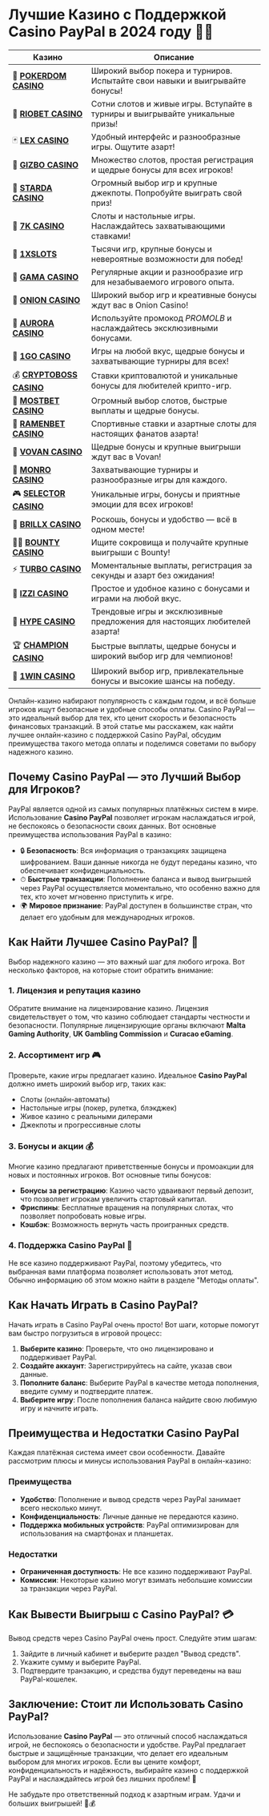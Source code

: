 # Лучшие Казино с Поддержкой Casino PayPal в 2024 году 🎰💸
| Казино | Описание |
|--------|----------|
| 🎲 **[POKERDOM CASINO](https://brandplay.link/Bxg7SC7H)** | Широкий выбор покера и турниров. Испытайте свои навыки и выигрывайте бонусы! |
| 🌟 **[RIOBET CASINO](https://brandplay.link/dtx89f2L)** | Сотни слотов и живые игры. Вступайте в турниры и выигрывайте уникальные призы! |
| 🃏 **[LEX CASINO](https://brandplay.link/2HFTmBc8)** | Удобный интерфейс и разнообразные игры. Ощутите азарт! |
| 🎰 **[GIZBO CASINO](https://gizbo-tea02.com/c8e962e89)** | Множество слотов, простая регистрация и щедрые бонусы для всех игроков! |
| 🌠 **[STARDA CASINO](https://brandplay.link/cpFQbWKn)** | Огромный выбор игр и крупные джекпоты. Попробуйте выиграть свой приз! |
| 🎲 **[7K CASINO](https://brandplay.link/dd46bNgD)** | Слоты и настольные игры. Наслаждайтесь захватывающими ставками! |
| 💎 **[1XSLOTS](https://brandplay.link/R4xfxqdm)** | Тысячи игр, крупные бонусы и невероятные возможности для побед! |
| 🎰 **[GAMA CASINO](https://brandplay.link/zrZpLFTP)** | Регулярные акции и разнообразие игр для незабываемого игрового опыта. |
| 🧅 **[ONION CASINO](https://obclk001-2d.top/click?offer_id=986&partner_id=10542&landing_id=1798&utm_medium=affiliate&sub_1=oncasino3)** | Широкий выбор игр и креативные бонусы ждут вас в Onion Casino! |
| 🌌 **[AURORA CASINO](https://10trafic-stat2.com/click/668546566bcc6313411604c7/6766/15114/subaccount?promocode=PROMOLB)** | Используйте промокод *PROMOLB* и наслаждайтесь эксклюзивными бонусами. |
| 🚀 **[1GO CASINO](https://1go-ircp01.com/ce015f410)** | Игры на любой вкус, щедрые бонусы и захватывающие турниры для всех! |
| 💰 **[CRYPTOBOSS CASINO](https://cryptobossc.online/d847bcfa9)** | Ставки криптовалютой и уникальные бонусы для любителей крипто-игр. |
| 🎲 **[MOSTBET CASINO](https://ktbtis024ifqfn0mst.com/beQs)** | Огромный выбор слотов, быстрые выплаты и щедрые бонусы. |
| 🍜 **[RAMENBET CASINO](https://get.saltyram.com/ru/registration?apkpop=0&partner=p24970p3296034p5526)** | Спортивные ставки и азартные слоты для настоящих фанатов азарта! |
| 🎉 **[VOVAN CASINO](https://vovan.site/d098ab058)** | Щедрые бонусы и крупные выигрыши ждут вас в Vovan! |
| 🎰 **[MONRO CASINO](https://mnr-ircp01.com/c3ce72a2c)** | Захватывающие турниры и разнообразные игры для каждого. |
| 🎮 **[SELECTOR CASINO](https://gosel.pl/SELVK)** | Уникальные игры, бонусы и приятные эмоции для всех игроков! |
| 💎 **[BRILLX CASINO](https://brillx.pub/BRIVK)** | Роскошь, бонусы и удобство — всё в одном месте! |
| 🏴‍☠️ **[BOUNTY CASINO](https://bounty-casino.de/BOVK)** | Ищите сокровища и получайте крупные выигрыши с Bounty! |
| ⚡ **[TURBO CASINO](https://turbo-casino.pro/TURVK)** | Моментальные выплаты, регистрация за секунды и азарт без ожидания! |
| 🧩 **[IZZI CASINO](https://izzi-fr03.com/ca7c8a7b7)** | Простое и удобное казино с бонусами и играми на любой вкус. |
| 🎉 **[HYPE CASINO](https://hypekaz.com/dc2f44ad0)** | Трендовые игры и эксклюзивные предложения для настоящих любителей азарта! |
| 🏆 **[CHAMPION CASINO](https://champcasino.ink/pobeda/doa-hats?p80412p305331p112c)** | Быстрые выплаты, щедрые бонусы и широкий выбор игр для чемпионов! |
| 🎰 **[1WIN CASINO](https://brandplay.link/6F5VqbyZ)** | Широкий выбор игр, привлекательные бонусы и высокие шансы на победу. |

Онлайн-казино набирают популярность с каждым годом, и всё больше игроков ищут безопасные и удобные способы оплаты. Casino PayPal — это идеальный выбор для тех, кто ценит скорость и безопасность финансовых транзакций. В этой статье мы расскажем, как найти лучшее онлайн-казино с поддержкой Casino PayPal, обсудим преимущества такого метода оплаты и поделимся советами по выбору надежного казино. 

## Почему Casino PayPal — это Лучший Выбор для Игроков?

PayPal является одной из самых популярных платёжных систем в мире. Использование **Casino PayPal** позволяет игрокам наслаждаться игрой, не беспокоясь о безопасности своих данных. Вот основные преимущества использования PayPal в казино:

- 🔒 **Безопасность**: Вся информация о транзакциях защищена шифрованием. Ваши данные никогда не будут переданы казино, что обеспечивает конфиденциальность.
- ⏱ **Быстрые транзакции**: Пополнение баланса и вывод выигрышей через PayPal осуществляется моментально, что особенно важно для тех, кто хочет мгновенно приступить к игре.
- 🌍 **Мировое признание**: PayPal доступен в большинстве стран, что делает его удобным для международных игроков.

## Как Найти Лучшее Casino PayPal? 🎲

Выбор надежного казино — это важный шаг для любого игрока. Вот несколько факторов, на которые стоит обратить внимание:

### 1. **Лицензия и репутация казино**
   
Обратите внимание на лицензирование казино. Лицензия свидетельствует о том, что казино соблюдает стандарты честности и безопасности. Популярные лицензирующие органы включают **Malta Gaming Authority**, **UK Gambling Commission** и **Curacao eGaming**.

### 2. **Ассортимент игр 🎮**
   
Проверьте, какие игры предлагает казино. Идеальное **Casino PayPal** должно иметь широкий выбор игр, таких как:
   - Слоты (онлайн-автоматы)
   - Настольные игры (покер, рулетка, блэкджек)
   - Живое казино с реальными дилерами
   - Джекпоты и прогрессивные слоты

### 3. **Бонусы и акции 💰**
   
Многие казино предлагают приветственные бонусы и промоакции для новых и постоянных игроков. Вот основные типы бонусов:
   - **Бонусы за регистрацию**: Казино часто удваивают первый депозит, что позволяет игрокам увеличить стартовый капитал.
   - **Фриспины**: Бесплатные вращения на популярных слотах, что позволяет попробовать новые игры.
   - **Кэшбэк**: Возможность вернуть часть проигранных средств.

### 4. **Поддержка Casino PayPal 📲**

Не все казино поддерживают PayPal, поэтому убедитесь, что выбранная вами платформа позволяет использовать этот метод. Обычно информацию об этом можно найти в разделе "Методы оплаты".

## Как Начать Играть в Casino PayPal? 

Начать играть в Casino PayPal очень просто! Вот шаги, которые помогут вам быстро погрузиться в игровой процесс:

1. **Выберите казино**: Проверьте, что оно лицензировано и поддерживает PayPal.
2. **Создайте аккаунт**: Зарегистрируйтесь на сайте, указав свои данные.
3. **Пополните баланс**: Выберите PayPal в качестве метода пополнения, введите сумму и подтвердите платеж.
4. **Выберите игру**: После пополнения баланса найдите свою любимую игру и начните играть.

## Преимущества и Недостатки Casino PayPal

Каждая платёжная система имеет свои особенности. Давайте рассмотрим плюсы и минусы использования PayPal в онлайн-казино:

### Преимущества

- **Удобство**: Пополнение и вывод средств через PayPal занимает всего несколько минут.
- **Конфиденциальность**: Личные данные не передаются казино.
- **Поддержка мобильных устройств**: PayPal оптимизирован для использования на смартфонах и планшетах.

### Недостатки

- **Ограниченная доступность**: Не все казино поддерживают PayPal.
- **Комиссии**: Некоторые казино могут взимать небольшие комиссии за транзакции через PayPal.

## Как Вывести Выигрыш с Casino PayPal? 💳

Вывод средств через Casino PayPal очень прост. Следуйте этим шагам:

1. Зайдите в личный кабинет и выберите раздел "Вывод средств".
2. Укажите сумму и выберите PayPal.
3. Подтвердите транзакцию, и средства будут переведены на ваш PayPal-кошелек.

## Заключение: Стоит ли Использовать Casino PayPal?

Использование **Casino PayPal** — это отличный способ наслаждаться игрой, не беспокоясь о безопасности и удобстве. PayPal предлагает быстрые и защищённые транзакции, что делает его идеальным выбором для многих игроков. Если вы цените комфорт, конфиденциальность и надёжность, выбирайте казино с поддержкой PayPal и наслаждайтесь игрой без лишних проблем! 🎉

Не забудьте про ответственный подход к азартным играм. Удачи и больших выигрышей! 🎰💰




